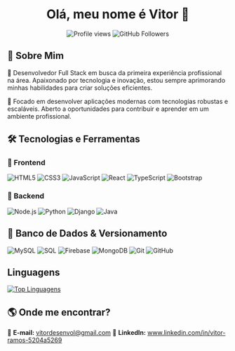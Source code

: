 <h1 align="center">Olá, meu nome é Vitor 👋</h1>

<p align="center">
  <img src="https://komarev.com/ghpvc/?username=vrzindev&color=blue" alt="Profile views" />
  <img src="https://img.shields.io/github/followers/vrzindev?label=Follow&style=social" alt="GitHub Followers">
</p>

## 🚀 Sobre Mim

🎯 Desenvolvedor Full Stack em busca da primeira experiência profissional na área. Apaixonado por tecnologia e inovação, estou sempre aprimorando minhas habilidades para criar soluções eficientes.

📍  Focado em desenvolver aplicações modernas com tecnologias robustas e escaláveis. Aberto a oportunidades para contribuir e aprender em um ambiente profissional.

## 🛠️ Tecnologias e Ferramentas

### 🔹 Frontend
![HTML5](https://img.shields.io/badge/HTML5-E34F26?style=for-the-badge&logo=html5&logoColor=white)
![CSS3](https://img.shields.io/badge/CSS3-1572B6?style=for-the-badge&logo=css3&logoColor=white)
![JavaScript](https://img.shields.io/badge/JavaScript-F7DF1E?style=for-the-badge&logo=javascript&logoColor=black)
![React](https://img.shields.io/badge/React-20232a?style=for-the-badge&logo=react&logoColor=61dafb)
![TypeScript](https://img.shields.io/badge/TypeScript-007ACC?style=for-the-badge&logo=typescript&logoColor=white)
![Bootstrap](https://img.shields.io/badge/Bootstrap-563D7C?style=for-the-badge&logo=bootstrap&logoColor=white)

### 🔹 Backend
![Node.js](https://img.shields.io/badge/Node.js-43853D?style=for-the-badge&logo=node.js&logoColor=white)
![Python](https://img.shields.io/badge/Python-3776AB?style=for-the-badge&logo=python&logoColor=white)
![Django](https://img.shields.io/badge/Django-092E20?style=for-the-badge&logo=django&logoColor=white)
![Java](https://img.shields.io/badge/Java-ED8B00?style=for-the-badge&logo=java&logoColor=white)

## 🔹 Banco de Dados & Versionamento
![MySQL](https://img.shields.io/badge/MySQL-00758F?style=for-the-badge&logo=mysql&logoColor=white)
![SQL](https://img.shields.io/badge/SQL-003B57?style=for-the-badge&logo=sql&logoColor=white)
![Firebase](https://img.shields.io/badge/Firebase-FFCB2F?style=for-the-badge&logo=firebase&logoColor=white)
![MongoDB](https://img.shields.io/badge/MongoDB-4EA94B?style=for-the-badge&logo=mongodb&logoColor=white)
![Git](https://img.shields.io/badge/Git-F05032?style=for-the-badge&logo=git&logoColor=white)
![GitHub](https://img.shields.io/badge/GitHub-181717?style=for-the-badge&logo=github&logoColor=white)

## Linguagens
[![Top Linguagens](https://github-readme-stats.vercel.app/api/top-langs/?username=thomasdacosta&layout=compact)](https://github.com/thomasdacosta?tab=repositories)

## 🌎 Onde me encontrar?
📩 **E-mail:** vitordesenvol@gmail.com 
💼 **LinkedIn:** www.linkedin.com/in/vitor-ramos-5204a5269

